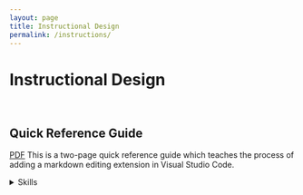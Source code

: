 ```yaml
---
layout: page
title: Instructional Design
permalink: /instructions/
---
```


# Instructional Design
 <br>

## Quick Reference Guide
[PDF][qrg]
This is a two-page quick reference guide which teaches the process of adding a markdown editing extension in Visual Studio Code. 
<details>
<summary>Skills</summary>
<li>Instructional writing</li>
<li>Document design</li>
<li>Structured writing</li>
<li>Illustrations</li>
<li>Technical Editing</li>
<li>Microsoft Word</li>
</details>
<br>

[qrg]: /files/SMcNeelyQuickRefGuide.pdf

